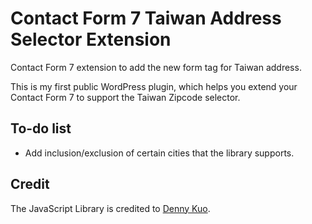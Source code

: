 # Contact Form 7 Taiwan Address Selector Extension
Contact Form 7 extension to add the new form tag for Taiwan address.

This is my first public WordPress plugin, which helps you extend your Contact Form 7 to support the Taiwan Zipcode selector.

## To-do list
- Add inclusion/exclusion of certain cities that the library supports.

## Credit
The JavaScript Library is credited to [Denny Kuo](https://dennykuo.github.io/tw-city-selector/).